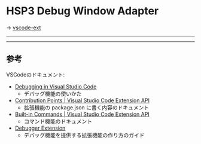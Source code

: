 # HSP3 Debug Window Adapter

→ [vscode-ext](./vscode-ext)

----
----

## 参考

VSCodeのドキュメント:

- [Debugging in Visual Studio Code](https://code.visualstudio.com/docs/editor/debugging)
    - デバッグ機能の使いかた
- [Contribution Points | Visual Studio Code Extension API](https://code.visualstudio.com/api/references/contribution-points)
    - 拡張機能の package.json に書く内容のドキュメント
- [Built-in Commands | Visual Studio Code Extension API](https://code.visualstudio.com/api/references/commands)
    - コマンド機能のドキュメント
- [Debugger Extension](https://code.visualstudio.com/api/extension-guides/debugger-extension)
    - デバッグ機能を提供する拡張機能の作り方のガイド
